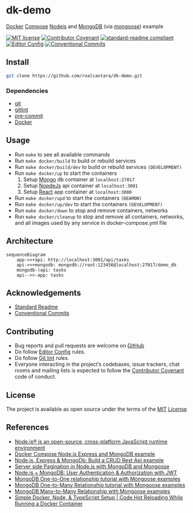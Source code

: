 # dk-demo

[Docker][10] [Compose][11] [Nodejs][9] and [MongoDB][12] (via [mongoose][13]) example

[![MIT license](https://img.shields.io/badge/License-MIT-brightgreen.svg)](LICENSE)
[![Contributor Covenant](https://img.shields.io/badge/Contributor%20Covenant-2.0-4baaaa.svg)][2]
[![standard-readme compliant](https://img.shields.io/badge/readme%20style-standard-brightgreen.svg?style=flat-square)][5]
[![Editor Config](https://img.shields.io/badge/Editor%20Config-1.0.1-crimson.svg)][4]
[![Conventional Commits](https://img.shields.io/badge/Conventional%20Commits-1.0.0-yellow.svg)][3]

## Install

  ```sh
  git clone https://github.com/roalcantara/dk-demo.git
  ```

### Dependencies

- [git][6]
- [gitlint][7]
- [pre-commit][8]
- [Docker][10]

## Usage

- Run `make` to see all available commands
- Run `make docker/build` to build or rebuild services
- Run `make docker/build/dev` to build or rebuild services `(DEVELOPMENT)`
- Run `make docker/up` to start the containers
  1. Setup [Mongo][12] db container at `localhost:27017`
  2. Setup [NopdeJs][9] api container at `localhost:3001`
  3. Setup [React][14] app container at `localhost:3000`
- Run `make docker/upd` to start the containers `(DEAMON)`
- Run `make docker/up/dev` to start the containers `(DEVELOPMENT)`
- Run `make docker/down` to stop and remove containers, networks
- Run `make docker/cleanup` to stop and remove all containers, networks, and all images used by any service in docker-compose.yml file

## Architecture

  ```mermaid
  sequenceDiagram
      app->>+api: http://localhost:3001/api/tasks
      api->>+mongodb: mongodb://root:123456@localhost:27017/demo_db
      mongodb-)api: tasks
      api-->>-app: tasks
  ```

## Acknowledgements

- [Standard Readme][5]
- [Conventional Commits][7]

## Contributing

- Bug reports and pull requests are welcome on [GitHub][0]
- Do follow [Editor Config][4] rules.
- Do follow [Git lint][7] rules.
- Everyone interacting in the project’s codebases, issue trackers, chat rooms and mailing lists is expected to follow the [Contributor Covenant][2] code of conduct.

## License

The project is available as open source under the terms of the [MIT][1] [License](LICENSE)

## References

- [Node.js® is an open-source, cross-platform JavaScript runtime environment][9]
- [Docker Compose Node.js Express and MongoDB example][15]
- [Node.js, Express & MongoDb: Build a CRUD Rest Api example][16]
- [Server side Pagination in Node.js with MongoDB and Mongoose][17]
- [Node.js + MongoDB: User Authentication & Authorization with JWT][18]
- [MongoDB One-to-One relationship tutorial with Mongoose examples][19]
- [MongoDB One-to-Many Relationship tutorial with Mongoose examples][20]
- [MongoDB Many-to-Many Relationship with Mongoose examples][21]
- [Simple Docker, Node, & TypeScript Setup | Code Hot Reloading While Running a Docker Container][22]

[0]: https://github.com/roalcantara/dk-demo "dk-demo"
[1]: https://opensource.org/licenses/MIT "Open Source Initiative"
[2]: https://contributor-covenant.org "A Code of Conduct for Open Source Communities"
[3]: https://conventionalcommits.org "Conventional Commits"
[4]: https://editorconfig.org "EditorConfig"
[5]: https://github.com/RichardLitt/standard-readme "Standard Readme"
[6]: https://git-scm.com "Git"
[7]: https://jorisroovers.com/gitlint "git commit message linter"
[8]: https://pre-commit.com "A framework for managing and maintaining multi-language pre-commit hooks"
[9]: https://nodejs.org/ "Node.js® is an open-source, cross-platform JavaScript runtime environment"
[10]: http://docker.com "Develop faster. Run anywhere"
[11]: https://docs.docker.com/compose/ "Docker Compose: Overview"
[12]: https://mongodb.com "Build faster. Build smarter.​​"
[13]: https://mongoosejs.com/ "elegant mongodb object modeling for node.js"
[14]: https://reactjs.org "A JavaScript library for building user interfaces"
[15]: https://bezkoder.com/docker-compose-nodejs-mongodb "Docker Compose Node.js Express and MongoDB example"
[16]: https://bezkoder.com/node-express-mongodb-crud-rest-api/ "Node.js, Express & MongoDb: Build a CRUD Rest Api example"
[17]: https://bezkoder.com/node-js-mongodb-pagination/https://bezkoder.com/node-js-mongodb-pagination/ "Server side Pagination in Node.js with MongoDB and Mongoose"
[18]: https://bezkoder.com/node-js-mongodb-auth-jwt/ "Node.js + MongoDB: User Authentication & Authorization with JWT"
[19]: https://bezkoder.com/mongoose-one-to-one-relationship-example/ "MongoDB One-to-One relationship tutorial with Mongoose examples"
[20]: https://bezkoder.com/mongoose-one-to-many-relationship/ "MongoDB One-to-Many Relationship tutorial with Mongoose examples"
[21]: https://bezkoder.com/mongodb-many-to-many-mongoose/ "MongoDB Many-to-Many Relationship with Mongoose examples"
[22]: https://youtu.be/3o_DEJ9tB5A "Simple Docker, Node, & TypeScript Setup | Code Hot Reloading While Running a Docker Container"
